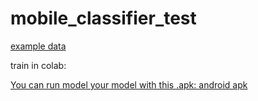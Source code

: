 # mobile_classifier_test

[example data](https://drive.google.com/file/d/1TDtsTcT108uPwDhpOQDmy-khTChlYzwK/view?usp=drive_link)

train in colab:

<a target="_blank" href="https://colab.research.google.com/github/tomasvicar/mobile_classifier_test/blob/master/python/simple_pytorch_training.ipynb">
  
You can run model your model with this .apk:
[android apk](https://drive.google.com/file/d/1vCKXTY8VIV8MtHK-2ncg_hZoCxtV5DEC/view?usp=sharing)
